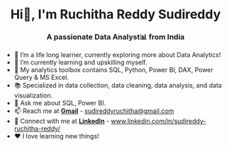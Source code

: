 <!-- ## Hi there!👋 I'm Ruchitha Reddy Sudireddy
### A passionate Data Analyst! -->

<h1 align="center">Hi👋, I'm Ruchitha Reddy Sudireddy </h1>
<h3 align="center">A passionate Data Analyst📊 from India </h3>


<!--**ruchi02897/ruchi02897** is a ✨ _special_ ✨ repository because its `README.md` (this file) appears on your GitHub profile. 

Here are some ideas to get you started:-->

- 🔭 I’m a life long learner, currently exploring more about Data Analytics!
- 🌱 I’m currently learning and upskilling myself. 
- 🧰 My analytics toolbox contains SQL, Python, Power BI, DAX, Power Query & MS Excel.
- 📚 Specialized in data collection, data cleaning, data analysis, and data visualization.
- 💬 Ask me about SQL, Power BI.
- 📫 Reach me at **[Gmail](mailto:sudireddyruchitha@gmail.com)** - sudireddyruchitha@gmail.com
- 🔗 Connect with me at **[LinkedIn](https://www.linkedin.com/in/sudireddy-ruchitha-reddy-331547166//)** - www.linkedin.com/in/sudireddy-ruchitha-reddy/
- ❤️ I love learning new things!


